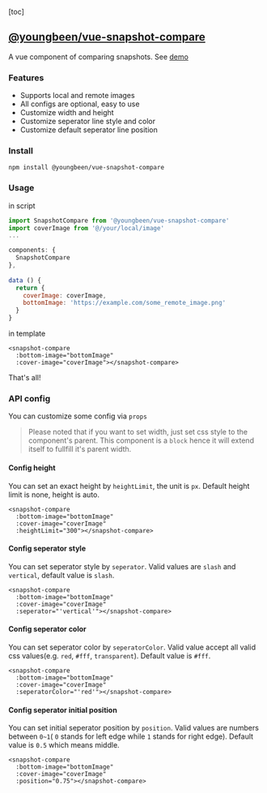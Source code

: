 [toc]

## [@youngbeen/vue-snapshot-compare](https://www.npmjs.com/package/@youngbeen/vue-snapshot-compare)

A vue component of comparing snapshots. See [demo](https://youngbeen.github.io/index/index.html#/workitcompare)

### Features

* Supports local and remote images
* All configs are optional, easy to use
* Customize width and height
* Customize seperator line style and color
* Customize default seperator line position

### Install

```shell
npm install @youngbeen/vue-snapshot-compare
```

### Usage

in script
```javascript
import SnapshotCompare from '@youngbeen/vue-snapshot-compare'
import coverImage from '@/your/local/image'
...

components: {
  SnapshotCompare
},
  
data () {
  return {
    coverImage: coverImage,
    bottomImage: 'https://example.com/some_remote_image.png'
  }
}
```

in template

```vue
<snapshot-compare
  :bottom-image="bottomImage"
  :cover-image="coverImage"></snapshot-compare>
```

That's all!



### API config

You can customize some config via `props`

> Please noted that if you want to set width, just set css style to the component's parent. This component is a `block` hence it will extend itself to fullfill it's parent width.

#### Config height

You can set an exact height by `heightLimit`, the unit is `px`. Default height limit is none, height is auto. 

```vue
<snapshot-compare
  :bottom-image="bottomImage"
  :cover-image="coverImage"
  :heightLimit="300"></snapshot-compare>
```

#### Config seperator style

You can set seperator style by `seperator`. Valid values are `slash` and `vertical`, default value is `slash`. 

```vue
<snapshot-compare
  :bottom-image="bottomImage"
  :cover-image="coverImage"
  :seperator="'vertical'"></snapshot-compare>
```

#### Config seperator color

You can set seperator color by `seperatorColor`. Valid value accept all valid css values(e.g. `red`, `#fff`, `transparent`). Default value is `#fff`. 

```vue
<snapshot-compare
  :bottom-image="bottomImage"
  :cover-image="coverImage"
  :seperatorColor="'red'"></snapshot-compare>
```

#### Config seperator initial position

You can set initial seperator position by `position`. Valid values are numbers between `0~1`( `0` stands for left edge while `1` stands for right edge). Default value is `0.5` which means middle. 

```vue
<snapshot-compare
  :bottom-image="bottomImage"
  :cover-image="coverImage"
  :position="0.75"></snapshot-compare>
```

